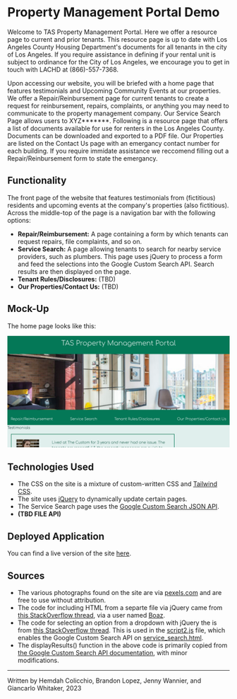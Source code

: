 # Property Management Portal Demo

Welcome to TAS Property Management Portal. Here we offer a resource page to current and prior tenants. This resource page is up to date with Los Angeles County Housing Department's documents for all tenants in the city of Los Angeles. If you require assistance in defining if your rental unit is subject to ordinance for the City of Los Angeles, we encourage you to get in touch with LACHD at (866)-557-7368. 

Upon accessing our website, you will be briefed with a home page that features testimonials and Upcoming Community Events at our properties. We offer a Repair/Reinbursement page for current tenants to create a request for reinbursement, repairs, complaints, or anything you may need to communicate to the property management company. Our Service Search Page allows users to XYZ*******. Following is a resource page that offers a list of documents available for use for renters in the Los Angeles County. Documents can be downloaded and exported to a PDF file. Our Properties are listed on the Contact Us page with an emergancy contact number for each building. If you require immidate assistance we reccomend filling out a Repair/Reinbursement form to state the emergancy. 

## Functionality

The front page of the website that features testimonials from (fictitious) residents and upcoming events at the company's properties (also fictitious).  Across the middle-top of the page is a navigation bar with the following options:

* **Repair/Reimbursement:** A page containing a form by which tenants can request repairs, file complaints, and so on.
* **Service Search:** A page allowing tenants to search for nearby service providers, such as plumbers.  This page uses jQuery to process a form and feed the selections into the Google Custom Search API.  Search results are then displayed on the page.
* **Tenant Rules/Disclosures:** (TBD)
* **Our Properties/Contact Us:** (TBD)

## Mock-Up

The home page looks like this:

![A screenshot of index.html](./assets/home_page_screenshot.png)

## Technologies Used

* The CSS on the site is a mixture of custom-written CSS and [Tailwind CSS](https://tailwindcss.com/docs/installation/play-cdn).
* The site uses [jQuery](https://jquery.com/) to dynamically update certain pages.
* The Service Search page uses the [Google Custom Search JSON API](https://developers.google.com/custom-search/v1/overview).
* **(TBD FILE API)**

## Deployed Application

You can find a live version of the site [here](https://giancarlow333.github.io/property-mgmt-portal/).

## Sources

* The various photographs found on the site are via [pexels.com](https://www.pexels.com/) and are free to use without attribution.
* The code for including HTML from a separte file via jQuery came from [this StackOverflow thread](https://stackoverflow.com/questions/15320801/how-to-include-an-html-file-with-jquery), via a user named [Boaz](https://stackoverflow.com/users/1889273/boaz).
* The code for selecting an option from a dropdown with jQuery the is from [this StackOverflow thread](https://stackoverflow.com/questions/10659097/jquery-get-selected-option-from-dropdown).  This is used in the [script2.js](./assets/script2.js) file, which enables the Google Custom Search API on [service_search.html](./service_search.html).
* The displayResults() function in the above code is primarily copied from [the Google Custom Search API documentation](https://developers.google.com/custom-search/v1/using_rest), with minor modifications.

---

Written by Hemdah Colicchio, Brandon Lopez, Jenny Wannier, and Giancarlo Whitaker, 2023
